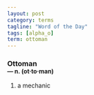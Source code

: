 ```yaml
---
layout: post
category: terms
tagline: "Word of the Day"
tags: [alpha_o]
term: ottoman
---
```


<h3>Ottoman<br/> <small>&mdash; n. (ot<span>&middot;</span>to<span>&middot;</span>man)</small></h3>
<p><ol>
<li>a mechanic</li>
</ol></p>
